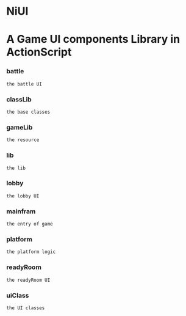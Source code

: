 NiUI
========
# A Game UI components Library in ActionScript
### battle
    the battle UI
### classLib
    the base classes
### gameLib
    the resource
### lib
    the lib
### lobby
    the lobby UI
### mainfram
    the entry of game
### platform
    the platform logic
### readyRoom
    the readyRoom UI
### uiClass
    the UI classes

